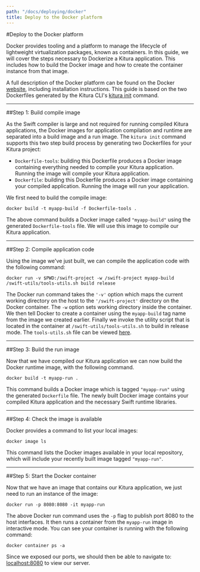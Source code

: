 ```yaml
---
path: "/docs/deploying/docker"
title: Deploy to the Docker platform
---
```


#Deploy to the Docker platform

Docker provides tooling and a platform to manage the lifecycle of lightweight virtualization packages, known as containers. In this guide, we will cover the steps necessary to Dockerize a Kitura application. This includes how to build the Docker image and how to create the container instance from that image.

A full description of the Docker platform can be found on the Docker [website](https://docs.docker.com/get-started/), including installation instructions. This guide is based on the two Dockerfiles generated by the Kitura CLI's [kitura init](../getting-started/create-server-cli) command.

---

##Step 1: Build compile image

As the Swift compiler is large and not required for running compiled Kitura applications, the Docker images for application compilation and runtime are separated into a build image and a run image. The `kitura init` command supports this two step build process by generating two Dockerfiles for your Kitura project:

- `Dockerfile-tools`: building this Dockerfile produces a Docker image containing everything needed to compile your Kitura application. Running the image will compile your Kitura application.
- `Dockerfile`: building this Dockerfile produces a Docker image containing your compiled application. Running the image will run your application.

We first need to build the compile image:

```
docker build -t myapp-build -f Dockerfile-tools .
```

The above command builds a Docker image called `"myapp-build"` using the generated `Dockerfile-tools` file. We will use this image to compile our Kitura application.

---

##Step 2: Compile application code

Using the image we've just built, we can compile the application code with the following command:

```
docker run -v $PWD:/swift-project -w /swift-project myapp-build /swift-utils/tools-utils.sh build release
```

The Docker run command takes the `'-v'` option which maps the current working directory on the host to the `'/swift-project'` directory on the Docker container. The `-w` option sets working directory inside the container. We then tell Docker to create a container using the `myapp-build` tag name from the image we created earlier. Finally we invoke the utility script that is located in the container at `/swift-utils/tools-utils.sh` to build in release mode. The `tools-utils.sh` file can be viewed [here](https://github.com/Kitura/swift-ubuntu-docker/blob/master/utils/tools-utils.sh).

---

##Step 3: Build the run image

Now that we have compiled our Kitura application we can now build the Docker runtime image, with the following command.

```
docker build -t myapp-run .
```

This command builds a Docker image which is tagged `"myapp-run"` using the generated `Dockerfile` file. The newly built Docker image contains your compiled Kitura application and the necessary Swift runtime libraries.

---

##Step 4: Check the image is available

Docker provides a command to list your local images:

```
docker image ls
```

This command lists the Docker images available in your local repository, which will include your recently built image tagged `"myapp-run"`.

---

##Step 5: Start the Docker container

Now that we have an image that contains our Kitura application, we just need to run an instance of the image:

```
docker run -p 8080:8080 -it myapp-run
```

The above Docker run command uses the `-p` flag to publish port 8080 to the host interfaces. It then runs a container from the `myapp-run` image in interactive mode. You can see your container is running with the following command:

```
docker container ps -a
```

Since we exposed our ports, we should then be able to navigate to: <a href="http://localhost:8080" target="blank">localhost:8080</a> to view our server.
